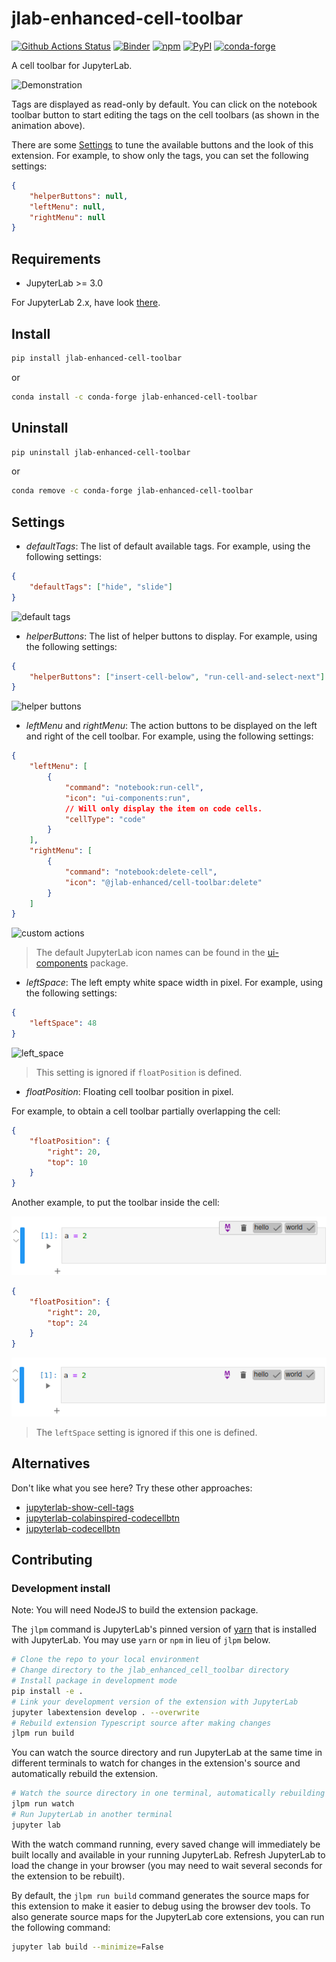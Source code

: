 # jlab-enhanced-cell-toolbar

[![Github Actions Status](https://github.com/jupyterlab-contrib/jlab-enhanced-cell-toolbar/workflows/Build/badge.svg)](https://github.com/jupyterlab-contrib/jlab-enhanced-cell-toolbar/actions?query=workflow%3ABuild)
[![Binder](https://mybinder.org/badge_logo.svg)](https://mybinder.org/v2/gh/jupyterlab-contrib/jlab-enhanced-cell-toolbar/main?urlpath=lab/tree/Example.ipynb)
[![npm](https://img.shields.io/npm/v/@jlab-enhanced/cell-toolbar)](https://www.npmjs.com/package/@jlab-enhanced/cell-toolbar)
[![PyPI](https://img.shields.io/pypi/v/jlab-enhanced-cell-toolbar)](https://pypi.org/project/jlab-enhanced-cell-toolbar)
[![conda-forge](https://img.shields.io/conda/vn/conda-forge/jlab-enhanced-cell-toolbar)](https://anaconda.org/conda-forge/jlab-enhanced-cell-toolbar)

A cell toolbar for JupyterLab.

![Demonstration](https://raw.githubusercontent.com/jupyterlab-contrib/jlab-enhanced-cell-toolbar/main/docs/default_look.gif)

Tags are displayed as read-only by default. You can click on the notebook toolbar button to start editing the tags on the
cell toolbars (as shown in the animation above).

There are some [Settings](#Settings) to tune the available buttons and the look of this extension.
For example, to show only the tags, you can set the following settings:

```json
{
    "helperButtons": null,
    "leftMenu": null,
    "rightMenu": null
}
```

## Requirements

-   JupyterLab >= 3.0

For JupyterLab 2.x, have look [there](https://github.com/jupyterlab-contrib/jlab-enhanced-cell-toolbar/tree/2.x).

## Install

```bash
pip install jlab-enhanced-cell-toolbar
```

or

```bash
conda install -c conda-forge jlab-enhanced-cell-toolbar
```

## Uninstall

```bash
pip uninstall jlab-enhanced-cell-toolbar
```

or

```bash
conda remove -c conda-forge jlab-enhanced-cell-toolbar
```

## Settings

-   _defaultTags_: The list of default available tags. For example, using the following settings:

```json
{
    "defaultTags": ["hide", "slide"]
}
```

![default tags](https://raw.githubusercontent.com/jupyterlab-contrib/jlab-enhanced-cell-toolbar/main/docs/default_tags.png)

-   _helperButtons_: The list of helper buttons to display. For example, using the following settings:

```json
{
    "helperButtons": ["insert-cell-below", "run-cell-and-select-next"]
}
```

![helper buttons](https://raw.githubusercontent.com/jupyterlab-contrib/jlab-enhanced-cell-toolbar/main/docs/helper_buttons.png)

-   _leftMenu_ and _rightMenu_: The action buttons to be displayed on the left and right of the cell toolbar. For example, using the following settings:

```json
{
    "leftMenu": [
        {
            "command": "notebook:run-cell",
            "icon": "ui-components:run",
            // Will only display the item on code cells.
            "cellType": "code"
        }
    ],
    "rightMenu": [
        {
            "command": "notebook:delete-cell",
            "icon": "@jlab-enhanced/cell-toolbar:delete"
        }
    ]
}
```

![custom actions](https://raw.githubusercontent.com/jupyterlab-contrib/jlab-enhanced-cell-toolbar/main/docs/menus.png)

> The default JupyterLab icon names can be found in the [ui-components](https://github.com/jupyterlab/jupyterlab/blob/master/packages/ui-components/src/icon/iconimports.ts) package.

-   _leftSpace_: The left empty white space width in pixel. For example, using the following settings:

```json
{
    "leftSpace": 48
}
```

![left_space](https://raw.githubusercontent.com/jupyterlab-contrib/jlab-enhanced-cell-toolbar/main/docs/left_space.png)

> This setting is ignored if `floatPosition` is defined.

-   _floatPosition_: Floating cell toolbar position in pixel.

For example, to obtain a cell toolbar partially overlapping the cell:

```json
{
    "floatPosition": {
        "right": 20,
        "top": 10
    }
}
```

Another example, to put the toolbar inside the cell:

![colab_toolbar](https://raw.githubusercontent.com/jupyterlab-contrib/jlab-enhanced-cell-toolbar/main/docs/cell_toolbar_a_la_colab.png)

```json
{
    "floatPosition": {
        "right": 20,
        "top": 24
    }
}
```

![inside_cell_toolbar](https://raw.githubusercontent.com/jupyterlab-contrib/jlab-enhanced-cell-toolbar/main/docs/toolbar_inside_cell.png)

> The `leftSpace` setting is ignored if this one is defined.

## Alternatives

Don't like what you see here? Try these other approaches:

-   [jupyterlab-show-cell-tags](https://github.com/mje-nz/jupyterlab-show-cell-tags)
-   [jupyterlab-colabinspired-codecellbtn](https://github.com/eddienko/jupyterlab-colabinspired-codecellbtn)
-   [jupyterlab-codecellbtn](https://github.com/ibqn/jupyterlab-codecellbtn)

## Contributing

### Development install

Note: You will need NodeJS to build the extension package.

The `jlpm` command is JupyterLab's pinned version of
[yarn](https://yarnpkg.com/) that is installed with JupyterLab. You may use
`yarn` or `npm` in lieu of `jlpm` below.

```bash
# Clone the repo to your local environment
# Change directory to the jlab_enhanced_cell_toolbar directory
# Install package in development mode
pip install -e .
# Link your development version of the extension with JupyterLab
jupyter labextension develop . --overwrite
# Rebuild extension Typescript source after making changes
jlpm run build
```

You can watch the source directory and run JupyterLab at the same time in different terminals to watch for changes in the extension's source and automatically rebuild the extension.

```bash
# Watch the source directory in one terminal, automatically rebuilding when needed
jlpm run watch
# Run JupyterLab in another terminal
jupyter lab
```

With the watch command running, every saved change will immediately be built locally and available in your running JupyterLab. Refresh JupyterLab to load the change in your browser (you may need to wait several seconds for the extension to be rebuilt).

By default, the `jlpm run build` command generates the source maps for this extension to make it easier to debug using the browser dev tools. To also generate source maps for the JupyterLab core extensions, you can run the following command:

```bash
jupyter lab build --minimize=False
```
